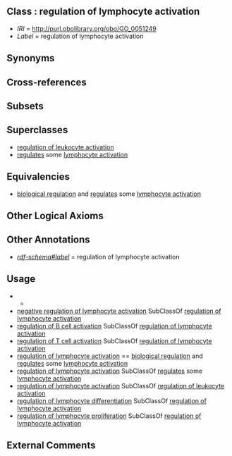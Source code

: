 
## Class : regulation of lymphocyte activation

 * *IRI* = http://purl.obolibrary.org/obo/GO_0051249
 * *Label* = regulation of lymphocyte activation

## Synonyms


## Cross-references


## Subsets


## Superclasses

 * [regulation of leukocyte activation](../../GO/94/GO_0002694.md)
 * [regulates](../../RO/11/RO_0002211.md) some [lymphocyte activation](../../GO/49/GO_0046649.md)

## Equivalencies

 * [biological regulation](../../GO/07/GO_0065007.md) and [regulates](../../RO/11/RO_0002211.md) some [lymphocyte activation](../../GO/49/GO_0046649.md)

## Other Logical Axioms


## Other Annotations

 * *[rdf-schema#label](../../el/rdf-schema#label.md)* = regulation of lymphocyte activation

## Usage

 * -
 * [negative regulation of lymphocyte activation](../../GO/50/GO_0051250.md) SubClassOf [regulation of lymphocyte activation](../../GO/49/GO_0051249.md)
 * [regulation of B cell activation](../../GO/64/GO_0050864.md) SubClassOf [regulation of lymphocyte activation](../../GO/49/GO_0051249.md)
 * [regulation of T cell activation](../../GO/63/GO_0050863.md) SubClassOf [regulation of lymphocyte activation](../../GO/49/GO_0051249.md)
 * [regulation of lymphocyte activation](../../GO/49/GO_0051249.md) == [biological regulation](../../GO/07/GO_0065007.md) and [regulates](../../RO/11/RO_0002211.md) some [lymphocyte activation](../../GO/49/GO_0046649.md)
 * [regulation of lymphocyte activation](../../GO/49/GO_0051249.md) SubClassOf [regulates](../../RO/11/RO_0002211.md) some [lymphocyte activation](../../GO/49/GO_0046649.md)
 * [regulation of lymphocyte activation](../../GO/49/GO_0051249.md) SubClassOf [regulation of leukocyte activation](../../GO/94/GO_0002694.md)
 * [regulation of lymphocyte differentiation](../../GO/19/GO_0045619.md) SubClassOf [regulation of lymphocyte activation](../../GO/49/GO_0051249.md)
 * [regulation of lymphocyte proliferation](../../GO/70/GO_0050670.md) SubClassOf [regulation of lymphocyte activation](../../GO/49/GO_0051249.md)

## External Comments

